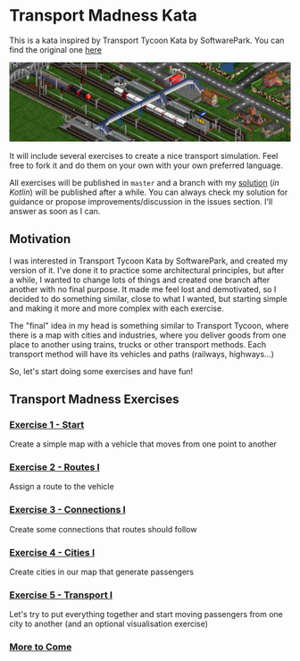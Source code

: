 # Transport Madness Kata

This is a kata inspired by Transport Tycoon Kata by SoftwarePark. You can find the original
one [here](https://github.com/Softwarepark/exercises/blob/master/transport-tycoon.md)

<kbd> <img src="readme/main_header.png" /> </kbd>

It will include several exercises to create a nice transport simulation. Feel free to fork it and do them on your own
with your own preferred language.

All exercises will be published in `master` and a branch with
my [solution](https://github.com/caay2000/transport-madness-kata/tree/solution) (_in Kotlin_) will be published after a
while. You can always check my solution for guidance or propose improvements/discussion in the issues section. I'll
answer as soon as I can.

## Motivation

I was interested in Transport Tycoon Kata by SoftwarePark, and created my version of it. I've done it to practice some
architectural principles, but after a while, I wanted to change lots of things and created one branch after another with
no final purpose. It made me feel lost and demotivated, so I decided to do something similar, close to what I wanted,
but starting simple and making it more and more complex with each exercise.

The "final" idea in my head is something similar to Transport Tycoon, where there is a map with cities and industries,
where you deliver goods from one place to another using trains, trucks or other transport methods. Each transport method
will have its vehicles and paths (railways, highways...)

So, let's start doing some exercises and have fun!

## Transport Madness Exercises

### [Exercise 1 - Start](readme/exercise-1.md)

Create a simple map with a vehicle that moves from one point to another

### [Exercise 2 - Routes I](readme/exercise-2.md)

Assign a route to the vehicle

### [Exercise 3 - Connections I](readme/exercise-3.md)

Create some connections that routes should follow

### [Exercise 4 - Cities I](readme/exercise-4.md)

Create cities in our map that generate passengers

### [Exercise 5 - Transport I](readme/exercise-4.md)

Let's try to put everything together and start moving passengers from one city to another (and an optional visualisation exercise)

### [More to Come](README.md)
